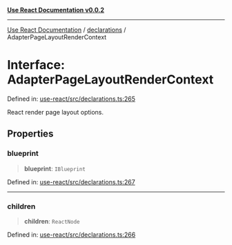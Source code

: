 [**Use React Documentation v0.0.2**](../../README.md)

***

[Use React Documentation](../../modules.md) / [declarations](../README.md) / AdapterPageLayoutRenderContext

# Interface: AdapterPageLayoutRenderContext

Defined in: [use-react/src/declarations.ts:265](https://github.com/stonemjs/use-react/blob/9a749b225241b8e0ac2a5483904ca8322927b1d4/src/declarations.ts#L265)

React render page layout options.

## Properties

### blueprint

> **blueprint**: `IBlueprint`

Defined in: [use-react/src/declarations.ts:267](https://github.com/stonemjs/use-react/blob/9a749b225241b8e0ac2a5483904ca8322927b1d4/src/declarations.ts#L267)

***

### children

> **children**: `ReactNode`

Defined in: [use-react/src/declarations.ts:266](https://github.com/stonemjs/use-react/blob/9a749b225241b8e0ac2a5483904ca8322927b1d4/src/declarations.ts#L266)
